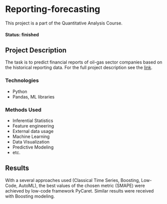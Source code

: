 # Reporting-forecasting

This project is a part of the Quantitative Analysis Course.

#### Status: finished

## Project Description
The task is to predict financial reports of oil-gas sector companies based on the historical reporting data. For the full project description see the [link](https://www.kaggle.com/datasets/jarbol/oil-gas-predict).

### Technologies
* Python
* Pandas, ML libraries

### Methods Used
* Inferential Statistics
* Feature engineering
* External data usage
* Machine Learning
* Data Visualization
* Predictive Modeling
* etc.

## Results

With a several approaches used (Classical Time Series, Boosting, Low-Code, AutoML), the best values of the chosen metric (SMAPE) were achieved by low-code framework PyCaret. Similar results were received with Boosting modeling. 
